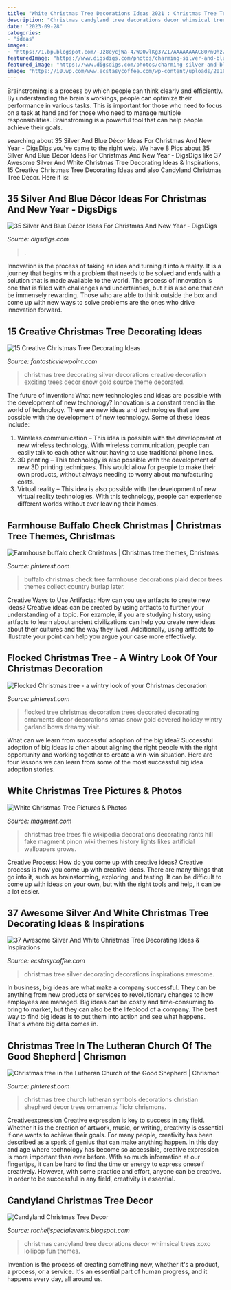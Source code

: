 ```yaml
---
title: "White Christmas Tree Decorations Ideas 2021 : Christmas Tree Trees File Wikipedia Decorations Decorating Rants Hill Fake Magment Pinon Wiki Themes History Lights Likes Artificial Wallpapers Grows"
description: "Christmas candyland tree decorations decor whimsical trees xoxo lollipop fun themes"
date: "2023-09-28"
categories:
- "ideas"
images:
- "https://1.bp.blogspot.com/-Jz8eycjWa-4/WD0wlKg37ZI/AAAAAAAAC80/nQhzZgVNkMAIAKOCD3zjwyYZRiuQden7QCEw/s1600/DSC_8240web.jpg"
featuredImage: "https://www.digsdigs.com/photos/charming-silver-and-blue-christmas-decor-ideas-25.jpg"
featured_image: "https://www.digsdigs.com/photos/charming-silver-and-blue-christmas-decor-ideas-25.jpg"
image: "https://i0.wp.com/www.ecstasycoffee.com/wp-content/uploads/2016/10/white-Christmas-decorations.jpg"
---
```



Brainstroming is a process by which people can think clearly and efficiently. By understanding the brain's workings, people can optimize their performance in various tasks. This is important for those who need to focus on a task at hand and for those who need to manage multiple responsibilities. Brainstroming is a powerful tool that can help people achieve their goals.

	

		
searching about 35 Silver And Blue Décor Ideas For Christmas And New Year - DigsDigs you've came to the right web. We have 8 Pics about 35 Silver And Blue Décor Ideas For Christmas And New Year - DigsDigs like 37 Awesome Silver And White Christmas Tree Decorating Ideas &amp; Inspirations, 15 Creative Christmas Tree Decorating Ideas and also Candyland Christmas Tree Decor. Here it is:
		
    
## 35 Silver And Blue Décor Ideas For Christmas And New Year - DigsDigs

<img loading=lazy src="https://www.digsdigs.com/photos/charming-silver-and-blue-christmas-decor-ideas-25.jpg" onerror="this.onerror=null;this.src='https://tse2.mm.bing.net/th?id=OIP.kk6J4Q7DDb5WOVXD1Mj2owHaNN&amp;pid=15.1';" alt="35 Silver And Blue Décor Ideas For Christmas And New Year - DigsDigs">

_Source: digsdigs.com_

>. 

	

Innovation is the process of taking an idea and turning it into a reality. It is a journey that begins with a problem that needs to be solved and ends with a solution that is made available to the world. The process of innovation is one that is filled with challenges and uncertainties, but it is also one that can be immensely rewarding. Those who are able to think outside the box and come up with new ways to solve problems are the ones who drive innovation forward.

    
## 15 Creative Christmas Tree Decorating Ideas

<img loading=lazy src="http://www.fantasticviewpoint.com/wp-content/uploads/2013/11/exciting-silver-and-white-christmas-tree-decorations-1.jpg" onerror="this.onerror=null;this.src='https://tse1.mm.bing.net/th?id=OIP.3zCIEwxnLtxMn7scKpr4KAHaJ7&amp;pid=15.1';" alt="15 Creative Christmas Tree Decorating Ideas">

_Source: fantasticviewpoint.com_

>christmas tree decorating silver decorations creative decoration exciting trees decor snow gold source theme decorated. 

	

The future of invention: What new technologies and ideas are possible with the development of new technology?
Innovation is a constant trend in the world of technology. There are new ideas and technologies that are possible with the development of new technology. Some of these ideas include: 
1) Wireless communication – This idea is possible with the development of new wireless technology. With wireless communication, people can easily talk to each other without having to use traditional phone lines. 
2) 3D printing – This technology is also possible with the development of new 3D printing techniques. This would allow for people to make their own products, without always needing to worry about manufacturing costs. 
3) Virtual reality – This idea is also possible with the development of new virtual reality technologies. With this technology, people can experience different worlds without ever leaving their homes.

    
## Farmhouse Buffalo Check Christmas | Christmas Tree Themes, Christmas

<img loading=lazy src="https://i.pinimg.com/736x/90/08/bc/9008bc63a6a96ce899fd8b6904db91fb.jpg" onerror="this.onerror=null;this.src='https://tse2.mm.bing.net/th?id=OIP.icx-TT1VZZympMmd3dQYvQHaMx&amp;pid=15.1';" alt="Farmhouse buffalo check Christmas | Christmas tree themes, Christmas">

_Source: pinterest.com_

>buffalo christmas check tree farmhouse decorations plaid decor trees themes collect country burlap later. 

	

Creative Ways to Use Artifacts: How can you use artfacts to create new ideas?
Creative ideas can be created by using artfacts to further your understanding of a topic. For example, if you are studying history, using artfacts to learn about ancient civilizations can help you create new ideas about their cultures and the way they lived. Additionally, using artfacts to illustrate your point can help you argue your case more effectively.

    
## Flocked Christmas Tree - A Wintry Look Of Your Christmas Decoration

<img loading=lazy src="https://i.pinimg.com/736x/d4/9d/19/d49d193e0e05fc6345f3a6beb9fcddbe--flocked-christmas-trees-christmas-tree-ideas.jpg" onerror="this.onerror=null;this.src='https://tse3.mm.bing.net/th?id=OIP.NfKkX1fprXB4-fz3Om-yHgHaJ4&amp;pid=15.1';" alt="Flocked Christmas tree - a wintry look of your Christmas decoration">

_Source: pinterest.com_

>flocked tree christmas decoration trees decorated decorating ornaments decor decorations xmas snow gold covered holiday wintry garland bows dreamy visit. 

	

What can we learn from successful adoption of the big idea?
Successful adoption of big ideas is often about aligning the right people with the right opportunity and working together to create a win-win situation. Here are four lessons we can learn from some of the most successful big idea adoption stories.

    
## White Christmas Tree Pictures &amp; Photos

<img loading=lazy src="https://www.magment.com/wp-content/uploads/2015/11/White-Christmas-Tree-12.jpg" onerror="this.onerror=null;this.src='https://tse2.mm.bing.net/th?id=OIP.nKIJ0U0U4BK8evhayEDscQHaLE&amp;pid=15.1';" alt="White Christmas Tree Pictures &amp; Photos">

_Source: magment.com_

>christmas tree trees file wikipedia decorations decorating rants hill fake magment pinon wiki themes history lights likes artificial wallpapers grows. 

	

Creative Process: How do you come up with creative ideas?
Creative process is how you come up with creative ideas. There are many things that go into it, such as brainstorming, exploring, and testing. It can be difficult to come up with ideas on your own, but with the right tools and help, it can be a lot easier.

    
## 37 Awesome Silver And White Christmas Tree Decorating Ideas &amp; Inspirations

<img loading=lazy src="https://i0.wp.com/www.ecstasycoffee.com/wp-content/uploads/2016/10/white-Christmas-decorations.jpg" onerror="this.onerror=null;this.src='https://tse2.mm.bing.net/th?id=OIP.AYTNkkJ21kps-oCFmjlKagAAAA&amp;pid=15.1';" alt="37 Awesome Silver And White Christmas Tree Decorating Ideas &amp; Inspirations">

_Source: ecstasycoffee.com_

>christmas tree silver decorating decorations inspirations awesome. 

	

In business, big ideas are what make a company successful. They can be anything from new products or services to revolutionary changes to how employees are managed. Big ideas can be costly and time-consuming to bring to market, but they can also be the lifeblood of a company. The best way to find big ideas is to put them into action and see what happens. That's where big data comes in.

    
## Christmas Tree In The Lutheran Church Of The Good Shepherd | Chrismon

<img loading=lazy src="https://i.pinimg.com/736x/b1/b2/c4/b1b2c4ee9c6a74948e6a20640620982c--the-good-shepherd-lutheran.jpg" onerror="this.onerror=null;this.src='https://tse2.mm.bing.net/th?id=OIP.Q3cXjMQstaKVgAKxOI4JTwHaJ3&amp;pid=15.1';" alt="Christmas tree in the Lutheran Church of the Good Shepherd | Chrismon">

_Source: pinterest.com_

>christmas tree church lutheran symbols decorations christian shepherd decor trees ornaments flickr chrismons. 

	

Creativeexpression
Creative expression is key to success in any field. Whether it is the creation of artwork, music, or writing, creativity is essential if one wants to achieve their goals. For many people, creativity has been described as a spark of genius that can make anything happen. In this day and age where technology has become so accessible, creative expression is more important than ever before. With so much information at our fingertips, it can be hard to find the time or energy to express oneself creatively. However, with some practice and effort, anyone can be creative. In order to be successful in any field, creativity is essential.

    
## Candyland Christmas Tree Decor

<img loading=lazy src="https://1.bp.blogspot.com/-Jz8eycjWa-4/WD0wlKg37ZI/AAAAAAAAC80/nQhzZgVNkMAIAKOCD3zjwyYZRiuQden7QCEw/s1600/DSC_8240web.jpg" onerror="this.onerror=null;this.src='https://tse1.mm.bing.net/th?id=OIP.Pkrm9h_nNfIt49kRoQgcWgHaLG&amp;pid=15.1';" alt="Candyland Christmas Tree Decor">

_Source: racheljspecialevents.blogspot.com_

>christmas candyland tree decorations decor whimsical trees xoxo lollipop fun themes. 

	

Invention is the process of creating something new, whether it's a product, a process, or a service. It's an essential part of human progress, and it happens every day, all around us.

